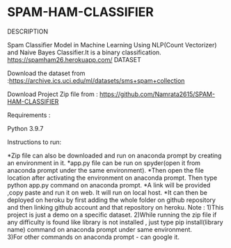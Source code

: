 # SPAM-HAM-CLASSIFIER
DESCRIPTION

Spam Classifier Model in Machine Learning Using NLP(Count Vectorizer) and Naive Bayes Classifier.It is a binary classification.
https://spamham26.herokuapp.com/
DATASET

Download the dataset from :https://archive.ics.uci.edu/ml/datasets/sms+spam+collection

Download Project Zip file from : https://github.com/Namrata2615/SPAM-HAM-CLASSIFIER

Requirements :

Python 3.9.7

Instructions to run:

  *Zip file can also be downloaded and run on anaconda prompt by creating an environment in it.
  *app.py file can be run on spyder(open it from anaconda prompt under the same environment).
  *Then open the file location after activating the environment on anaconda prompt. Then type python app.py command on anaconda prompt.
  *A link will be provided ,copy paste and run it on web. It will run on local host. 
  *It can then be deployed on heroku by first adding the whole folder on github repository and then linking github account and that repository on heroku.
  Note : 
  1)This project is just a demo on a specific dataset.
  2)While running the zip file if any difficulty is found like library is not installed , just type pip install(library name) command on anaconda prompt under same environment.   
  3)For other commands on anaconda prompt - can google it.

